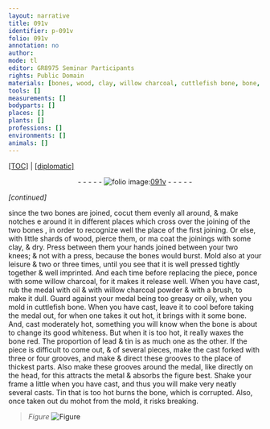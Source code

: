 ```yaml
---
layout: narrative
title: 091v
identifier: p-091v
folio: 091v
annotation: no
author:
mode: tl
editor: GR8975 Seminar Participants
rights: Public Domain
materials: [bones, wood, clay, willow charcoal, cuttlefish bone, bone, lead, tin, metal, Tin]
tools: []
measurements: []
bodyparts: []
places: []
plants: []
professions: []
environments: []
animals: []
---
```


<p><a href="{{ site.baseurl }}/translation/">[TOC]</a> | <a href="{{ site.baseurl }}/texts/p-091v_tc/" target="_blank">[diplomatic]</a></p><div class="folio" align="center">- - - - - <a href="http://gallica.bnf.fr/ark:/12148/btv1b10500001g/f188.image" target="_blank"><img src="https://cu-mkp.github.io/2017-workshop-edition/assets/photo-icon.png" alt="folio image: " style="display:inline-block; margin-bottom:-3px;"/>091v</a> - - - - - </div>  
 
*[continued]*
  
since the two <span class="m">bones</span> are joined, <span class="del">co</span>cut them evenly all around, & make notches <span class="del">e</span> around it in different places which cross over the joining of the two bones , in order to recognize well the place of the first joining. Or else, with little shards of <span class="m">wood</span>, pierce them, or <span class="del">ma</span> coat the joinings with some <span class="m">clay</span>, & dry. Press <span class="del">between them</span> your hands joined between your two knees; & not with a press, because the <span class="m">bones</span> would burst. Mold also at your leisure & two or three times, until you see that it is well pressed tightly together & well imprinted. And each time before replacing the piece, ponce with some <span class="m">willow charcoal</span>, for it makes it release well. When you have cast, rub the medal with oil & with <span class="m">willow charcoal</span> powder & with a brush, to make it dull. Guard against your medal being too greasy or oily, when you mold in <span class="m">cuttlefish bone</span>. When you have cast, leave it to cool before taking the medal out, for when one takes it out hot, it brings with it some <span class="m">bone</span>. And, cast moderately hot, something you will know when the bone is about to change its <span class="del">good</span> whiteness. But when it is too hot, it really waxes the <span class="m">bone</span> red. The proportion of <span class="m">lead</span> & <span class="m">tin</span> is as much one as the other. If the piece is difficult to come out, & of several pieces, make the cast forked with three or four grooves, <span class="del">and make</span> & direct these grooves to the place of thickest parts. Also make these grooves around the medal, like directly on the head, for this attracts the <span class="m">metal</span> & absorbs the figure best. Shake your frame a little when you have cast, and thus you will make very neatly several casts. <span class="m">Tin</span> that is too hot burns the <span class="m">bone</span>, which is corrupted. Also, once taken out <span class="del">du mo</span>hot from the mold, it risks breaking. 
> *Figure*
> <a href="https://drive.google.com/open?id=0B9-oNrvWdlO5Q2hHbzNsX1JlYUU" target="_blank"><img src="https://cu-mkp.github.io/GR8975-edition/assets/photo-icon.png" alt="Figure" style="display:inline-block; margin-bottom:-3px;"/></a>
 

